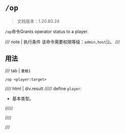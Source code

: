 # `/op`

> 文档版本：1.20.80.24

`/op`命令Grants operator status to a player.

/// note | 执行条件
该命令需要权限等级：`admin,host`|`2`。
///

## 用法

/// tab | `重载1`
```mcfunction
/op <player:target>
```

//// html | div.result
///// define
`player`: <!-- md:samp target -->

- 基本类型。


/////

////

///

